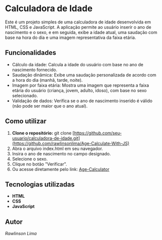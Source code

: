 # Calculadora de Idade
Este é um projeto simples de uma calculadora de idade desenvolvida em HTML, CSS e JavaScript. A aplicação permite ao usuário inserir o ano de nascimento e o sexo, e em seguida, exibe a idade atual, uma saudação com base na hora do dia e uma imagem representativa da faixa etária.
## Funcionalidades
- Cálculo da idade: Calcula a idade do usuário com base no ano de nascimento fornecido.
- Saudação dinâmica: Exibe uma saudação personalizada de acordo com a hora do dia (manhã, tarde, noite).
- Imagem por faixa etária: Mostra uma imagem que representa a faixa etária do usuário (criança, jovem, adulto, idoso), com base no sexo selecionado.
- Validação de dados: Verifica se o ano de nascimento inserido é válido (não pode ser maior que o ano atual).
## Como utilizar
1. **Clone o repositório:** git clone [https://github.com/seu-usuario/calculadora-de-idade.git](https://github.com/rawlinsonlima/Age-Calculate-With-JS)
2. Abra o arquivo index.html em seu navegador.
3. Insira o ano de nascimento no campo designado.
4. Selecione o sexo.
5. Clique no botão "Verificar".
6. Ou acesse diretamente pelo link: [Age-Calculator](https://rawlinsonlima.github.io/Age-Calculate-With-JS/)
## Tecnologias utilizadas
- **HTML**
- **CSS**
- **JavaScript**
## Autor
*Rawlinson Lima*
